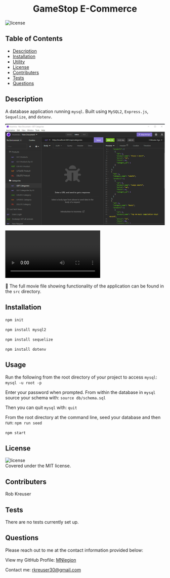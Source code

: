  <h1 align='center'>GameStop E-Commerce</h1>

![license](https://img.shields.io/badge/license-MIT-informational)

## Table of Contents
- [Description](#description)
- [Installation](#install)
- [Utility](#utility)
- [License](#license)
- [Contributers](#contributers)
- [Tests](#tests)
- [Questions](#questions)

## Description
A database application running `mysql`. Built using `MySQL2`, `Express.js`, `Sequelize`, and `dotenv`.

![Screenshot of Insomnia](./src/Screenshot%202022-06-05%20184216.png)

![Video walkthrough of routes](./src/Untitled_%20Jun%205%2C%202022%207_05%20PM.webm)
  
🎥 The full movie file showing functionality of the application can be found in the `src` directory.


## Installation
`npm init`

`npm install mysql2`

`npm install sequelize`

`npm install dotenv`

## Usage
Run the following from the root directory of your project to access `mysql`:
`mysql -u root -p`

Enter your password when prompted. From within the database in `mysql` source your schema with:
`source db/schema.sql`

Then you can quit `mysql` with:
`quit`

From the root directory at the command line, seed your database and then run:
`npm run seed`
  
`npm start`

## License
![license](https://img.shields.io/badge/license-MIT-informational)
  <br />
Covered under the MIT license.

## Contributers
Rob Kreuser

## Tests
There are no tests currently set up.

## Questions
Please reach out to me at the contact information provided below:

View my GitHub Profile: [MNlegion](https://github.com/MNlegion)

Contact me: rkreuser30@gmail.com